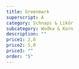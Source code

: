 ```yaml
---
title: Greenmark
superscript: A
category: Schnaps & Likör
subcategory: Wodka & Korn
description: ""
price1: 2,8
price2: 5,0
price3: ""
order: "5"
---
```

